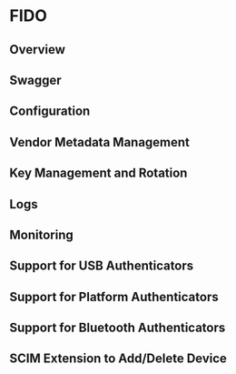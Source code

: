 # FIDO

## Overview

## Swagger

## Configuration

## Vendor Metadata Management

## Key Management and Rotation

## Logs

## Monitoring

## Support for USB Authenticators

## Support for Platform Authenticators

## Support for Bluetooth Authenticators

## SCIM Extension to Add/Delete Device
